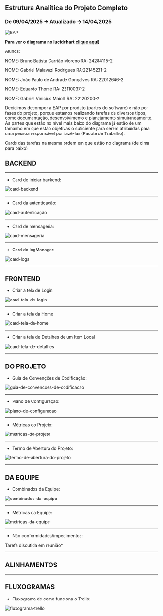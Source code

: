 ## Estrutura Analítica do Projeto Completo
### De 09/04/2025 -> Atualizado -> 14/04/2025 

![EAP](/assets/EAP_COMPLETA.png)

**Para ver o diagrama no lucidchart [clique aqui](https://lucid.app/lucidchart/c4e99bf2-af1c-4f5f-9933-e0916c39d1bd/edit?viewport_loc=-139%2C431%2C2675%2C1238%2CHWEp-vi-RSFO&invitationId=inv_55773bf5-c7cb-4330-ad39-05a875fe79ad](https://lucid.app/lucidchart/c4e99bf2-af1c-4f5f-9933-e0916c39d1bd/edit?viewport_loc=580%2C294%2C3326%2C1546%2CHWEp-vi-RSFO&invitationId=inv_55773bf5-c7cb-4330-ad39-05a875fe79ad)))**

Alunos:

NOME: Bruno Batista Carrião Moreno
RA: 24284115-2

NOME: Gabriel Malavazi Rodrigues
RA:22145231-2

NOME: João Paulo de Andrade Gonçalves 
RA: 22012646-2

NOME: Eduardo Thomé
RA: 22110037-2

NOME: Gabriel Vinicius Maiolli
RA: 22120200-2

Decidimos decompor a EAP por produto (partes do software) e não por fases do projeto,
porque estamos realizando tarefas de diversos tipos, como documentação, desenvolvimento 
e planejamento simultaneamente. As partes que estão no nível mais baixo do diagrama já 
estão de um tamanho em que estão objetivas o suficiente para serem atribuídas para uma
pessoa responsável por fazê-las (Pacote de Trabalho).

Cards das tarefas na mesma ordem em que estão no diagrama (de cima para baixo)

## BACKEND
---

- Card de iniciar backend:
  
![card-backend](/assets/card-backend.png)

---

- Card da autenticação:
  
![card-autenticação](/assets/card-autenticação.png)

---

- Card de mensageria:
  
![card-mensageria](/assets/card-mensageria.png)

---

- Card do logManager:
  
![card-logs](/assets/card-logs.png)

---
## FRONTEND

- Criar a tela de Login

![card-tela-de-login](/assets/Criar%20Tela%20de%20Login.png)

---

- Criar a tela da Home

![card-tela-da-home](/assets/Criar%20a%20Home%20do%20Site.png)

---

- Criar a tela de Detalhes de um Item Local

![card-tela-de-detalhes](/assets/Tela%20de%20Detalhes.png)

---
## DO PROJETO

- Guia de Convenções de Codificação:
  
![guia-de-convencoes-de-codificacao](/assets/Guia-de-convencoes-de-codificacao.png)

---

- Plano de Configuração:
  
![plano-de-configuracao](/assets/Plano-de-configuracao.png)

---

- Métricas do Projeto:
  
![metricas-do-projeto](/assets/Metricas.png)

---

- Termo de Abertura do Projeto:
  
![termo-de-abertura-do-projeto](/assets/termo-de-abertura-do-projeto.png)

---
## DA EQUIPE

- Combinados da Equipe:
  
![combinados-da-equipe](/assets/Documento-de-combinados.png)

---

- Métricas da Equipe:
  
![metricas-da-equipe](/assets/Metricas.png)

---

- Não conformidades/impedimentos:
  
Tarefa discutida em reunião*

---
## ALINHAMENTOS

---
## FLUXOGRAMAS

- Fluxograma de como funciona o Trello:
  
![fluxograma-trello](/assets/Fluxograma-trello.png)
